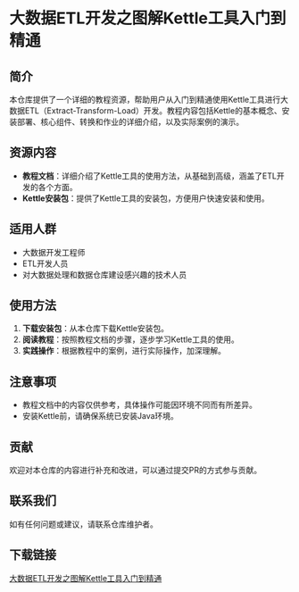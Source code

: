 # 大数据ETL开发之图解Kettle工具入门到精通

## 简介
本仓库提供了一个详细的教程资源，帮助用户从入门到精通使用Kettle工具进行大数据ETL（Extract-Transform-Load）开发。教程内容包括Kettle的基本概念、安装部署、核心组件、转换和作业的详细介绍，以及实际案例的演示。

## 资源内容
- **教程文档**：详细介绍了Kettle工具的使用方法，从基础到高级，涵盖了ETL开发的各个方面。
- **Kettle安装包**：提供了Kettle工具的安装包，方便用户快速安装和使用。

## 适用人群
- 大数据开发工程师
- ETL开发人员
- 对大数据处理和数据仓库建设感兴趣的技术人员

## 使用方法
1. **下载安装包**：从本仓库下载Kettle安装包。
2. **阅读教程**：按照教程文档的步骤，逐步学习Kettle工具的使用。
3. **实践操作**：根据教程中的案例，进行实际操作，加深理解。

## 注意事项
- 教程文档中的内容仅供参考，具体操作可能因环境不同而有所差异。
- 安装Kettle前，请确保系统已安装Java环境。

## 贡献
欢迎对本仓库的内容进行补充和改进，可以通过提交PR的方式参与贡献。

## 联系我们
如有任何问题或建议，请联系仓库维护者。

## 下载链接

[大数据ETL开发之图解Kettle工具入门到精通](https://pan.quark.cn/s/b5e9b46329a8)